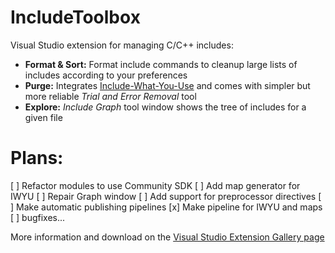 # IncludeToolbox
Visual Studio extension for managing C/C++ includes:
* **Format & Sort:** Format include commands to cleanup large lists of includes according to your preferences
* **Purge:** Integrates [Include-What-You-Use](https://github.com/include-what-you-use/include-what-you-use) and comes with simpler but more reliable _Trial and Error Removal_ tool
* **Explore:** _Include Graph_ tool window shows the tree of includes for a given file

# Plans:
[ ] Refactor modules to use Community SDK
[ ] Add map generator for IWYU
[ ] Repair Graph window
[ ] Add support for preprocessor directives
[ ] Make automatic publishing pipelines
[x] Make pipeline for IWYU and maps
[ ] bugfixes...
 
More information and download on the [Visual Studio Extension Gallery page](https://visualstudiogallery.msdn.microsoft.com/28c36d4f-425a-4bfe-9449-03f07b35f7b0)
